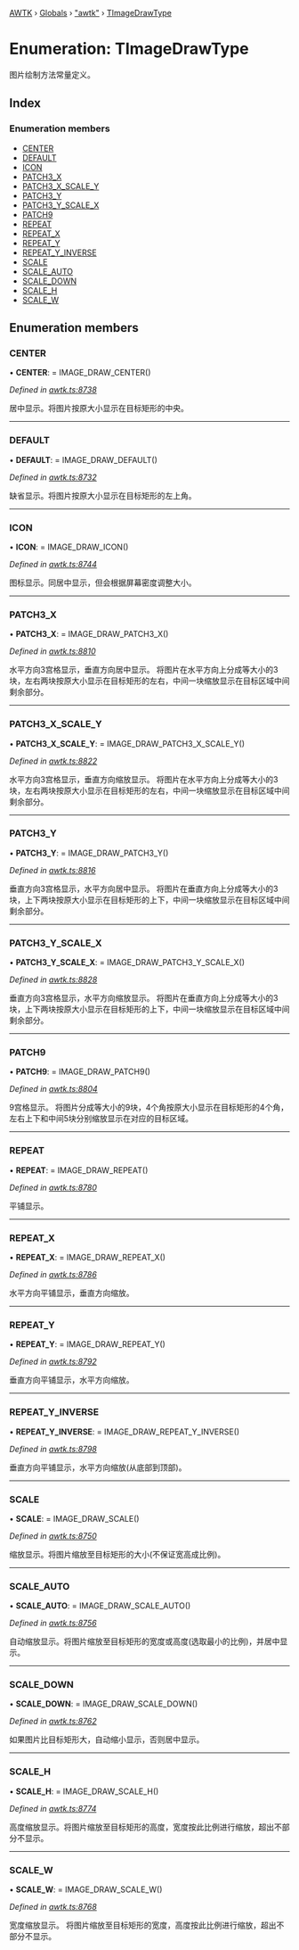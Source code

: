[AWTK](../README.md) › [Globals](../globals.md) › ["awtk"](../modules/_awtk_.md) › [TImageDrawType](_awtk_.timagedrawtype.md)

# Enumeration: TImageDrawType

图片绘制方法常量定义。

## Index

### Enumeration members

* [CENTER](_awtk_.timagedrawtype.md#center)
* [DEFAULT](_awtk_.timagedrawtype.md#default)
* [ICON](_awtk_.timagedrawtype.md#icon)
* [PATCH3_X](_awtk_.timagedrawtype.md#patch3_x)
* [PATCH3_X_SCALE_Y](_awtk_.timagedrawtype.md#patch3_x_scale_y)
* [PATCH3_Y](_awtk_.timagedrawtype.md#patch3_y)
* [PATCH3_Y_SCALE_X](_awtk_.timagedrawtype.md#patch3_y_scale_x)
* [PATCH9](_awtk_.timagedrawtype.md#patch9)
* [REPEAT](_awtk_.timagedrawtype.md#repeat)
* [REPEAT_X](_awtk_.timagedrawtype.md#repeat_x)
* [REPEAT_Y](_awtk_.timagedrawtype.md#repeat_y)
* [REPEAT_Y_INVERSE](_awtk_.timagedrawtype.md#repeat_y_inverse)
* [SCALE](_awtk_.timagedrawtype.md#scale)
* [SCALE_AUTO](_awtk_.timagedrawtype.md#scale_auto)
* [SCALE_DOWN](_awtk_.timagedrawtype.md#scale_down)
* [SCALE_H](_awtk_.timagedrawtype.md#scale_h)
* [SCALE_W](_awtk_.timagedrawtype.md#scale_w)

## Enumeration members

###  CENTER

• **CENTER**: =  IMAGE_DRAW_CENTER()

*Defined in [awtk.ts:8738](https://github.com/zlgopen/awtk-binding/blob/b368e0d/tools/code_gen/js/output/awtk.ts#L8738)*

居中显示。将图片按原大小显示在目标矩形的中央。

___

###  DEFAULT

• **DEFAULT**: =  IMAGE_DRAW_DEFAULT()

*Defined in [awtk.ts:8732](https://github.com/zlgopen/awtk-binding/blob/b368e0d/tools/code_gen/js/output/awtk.ts#L8732)*

缺省显示。将图片按原大小显示在目标矩形的左上角。

___

###  ICON

• **ICON**: =  IMAGE_DRAW_ICON()

*Defined in [awtk.ts:8744](https://github.com/zlgopen/awtk-binding/blob/b368e0d/tools/code_gen/js/output/awtk.ts#L8744)*

图标显示。同居中显示，但会根据屏幕密度调整大小。

___

###  PATCH3_X

• **PATCH3_X**: =  IMAGE_DRAW_PATCH3_X()

*Defined in [awtk.ts:8810](https://github.com/zlgopen/awtk-binding/blob/b368e0d/tools/code_gen/js/output/awtk.ts#L8810)*

水平方向3宫格显示，垂直方向居中显示。 将图片在水平方向上分成等大小的3块，左右两块按原大小显示在目标矩形的左右，中间一块缩放显示在目标区域中间剩余部分。

___

###  PATCH3_X_SCALE_Y

• **PATCH3_X_SCALE_Y**: =  IMAGE_DRAW_PATCH3_X_SCALE_Y()

*Defined in [awtk.ts:8822](https://github.com/zlgopen/awtk-binding/blob/b368e0d/tools/code_gen/js/output/awtk.ts#L8822)*

水平方向3宫格显示，垂直方向缩放显示。 将图片在水平方向上分成等大小的3块，左右两块按原大小显示在目标矩形的左右，中间一块缩放显示在目标区域中间剩余部分。

___

###  PATCH3_Y

• **PATCH3_Y**: =  IMAGE_DRAW_PATCH3_Y()

*Defined in [awtk.ts:8816](https://github.com/zlgopen/awtk-binding/blob/b368e0d/tools/code_gen/js/output/awtk.ts#L8816)*

垂直方向3宫格显示，水平方向居中显示。 将图片在垂直方向上分成等大小的3块，上下两块按原大小显示在目标矩形的上下，中间一块缩放显示在目标区域中间剩余部分。

___

###  PATCH3_Y_SCALE_X

• **PATCH3_Y_SCALE_X**: =  IMAGE_DRAW_PATCH3_Y_SCALE_X()

*Defined in [awtk.ts:8828](https://github.com/zlgopen/awtk-binding/blob/b368e0d/tools/code_gen/js/output/awtk.ts#L8828)*

垂直方向3宫格显示，水平方向缩放显示。 将图片在垂直方向上分成等大小的3块，上下两块按原大小显示在目标矩形的上下，中间一块缩放显示在目标区域中间剩余部分。

___

###  PATCH9

• **PATCH9**: =  IMAGE_DRAW_PATCH9()

*Defined in [awtk.ts:8804](https://github.com/zlgopen/awtk-binding/blob/b368e0d/tools/code_gen/js/output/awtk.ts#L8804)*

9宫格显示。 将图片分成等大小的9块，4个角按原大小显示在目标矩形的4个角，左右上下和中间5块分别缩放显示在对应的目标区域。

___

###  REPEAT

• **REPEAT**: =  IMAGE_DRAW_REPEAT()

*Defined in [awtk.ts:8780](https://github.com/zlgopen/awtk-binding/blob/b368e0d/tools/code_gen/js/output/awtk.ts#L8780)*

平铺显示。

___

###  REPEAT_X

• **REPEAT_X**: =  IMAGE_DRAW_REPEAT_X()

*Defined in [awtk.ts:8786](https://github.com/zlgopen/awtk-binding/blob/b368e0d/tools/code_gen/js/output/awtk.ts#L8786)*

水平方向平铺显示，垂直方向缩放。

___

###  REPEAT_Y

• **REPEAT_Y**: =  IMAGE_DRAW_REPEAT_Y()

*Defined in [awtk.ts:8792](https://github.com/zlgopen/awtk-binding/blob/b368e0d/tools/code_gen/js/output/awtk.ts#L8792)*

垂直方向平铺显示，水平方向缩放。

___

###  REPEAT_Y_INVERSE

• **REPEAT_Y_INVERSE**: =  IMAGE_DRAW_REPEAT_Y_INVERSE()

*Defined in [awtk.ts:8798](https://github.com/zlgopen/awtk-binding/blob/b368e0d/tools/code_gen/js/output/awtk.ts#L8798)*

垂直方向平铺显示，水平方向缩放(从底部到顶部)。

___

###  SCALE

• **SCALE**: =  IMAGE_DRAW_SCALE()

*Defined in [awtk.ts:8750](https://github.com/zlgopen/awtk-binding/blob/b368e0d/tools/code_gen/js/output/awtk.ts#L8750)*

缩放显示。将图片缩放至目标矩形的大小(不保证宽高成比例)。

___

###  SCALE_AUTO

• **SCALE_AUTO**: =  IMAGE_DRAW_SCALE_AUTO()

*Defined in [awtk.ts:8756](https://github.com/zlgopen/awtk-binding/blob/b368e0d/tools/code_gen/js/output/awtk.ts#L8756)*

自动缩放显示。将图片缩放至目标矩形的宽度或高度(选取最小的比例)，并居中显示。

___

###  SCALE_DOWN

• **SCALE_DOWN**: =  IMAGE_DRAW_SCALE_DOWN()

*Defined in [awtk.ts:8762](https://github.com/zlgopen/awtk-binding/blob/b368e0d/tools/code_gen/js/output/awtk.ts#L8762)*

如果图片比目标矩形大，自动缩小显示，否则居中显示。

___

###  SCALE_H

• **SCALE_H**: =  IMAGE_DRAW_SCALE_H()

*Defined in [awtk.ts:8774](https://github.com/zlgopen/awtk-binding/blob/b368e0d/tools/code_gen/js/output/awtk.ts#L8774)*

高度缩放显示。将图片缩放至目标矩形的高度，宽度按此比例进行缩放，超出不部分不显示。

___

###  SCALE_W

• **SCALE_W**: =  IMAGE_DRAW_SCALE_W()

*Defined in [awtk.ts:8768](https://github.com/zlgopen/awtk-binding/blob/b368e0d/tools/code_gen/js/output/awtk.ts#L8768)*

宽度缩放显示。 将图片缩放至目标矩形的宽度，高度按此比例进行缩放，超出不部分不显示。
